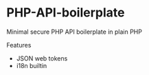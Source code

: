 # PHP-API-boilerplate
Minimal secure PHP API boilerplate in plain PHP

Features

- JSON web tokens
- i18n builtin
